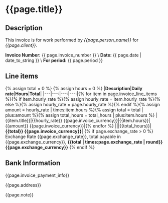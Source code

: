 
# {{page.title}} <a class="pdf-link" href="{{page.pdf_url}}" target="_blank"><span class="mega-octicon octicon-file-pdf"></span></a>

## Description

This invoice is for work performed by _{{page.person_name}}_ for _{{page.client}}_.


__Invoice Number:__ {{ page.invoice_number }} \\
__Date:__ {{ page.date | date_to_string }} \\
__For period:__ {{ page.period }}

## Line items

{% assign total = 0 %}
{% assign hours = 0 %}
|__Description__|__Daily rate__|__Hours__|__Total__|
|---|---:|---:|---:|{% for item in page.invoice_line_items %}{% if item.hourly_rate %}{% assign hourly_rate = item.hourly_rate %}{% else %}{% assign hourly_rate = page.hourly_rate %}{% endif %}{% assign amount = hourly_rate | times:item.hours %}{% assign total = total | plus:amount %}{% assign total_hours = total_hours | plus:item.hours %}
|{{item.title}}|{{hourly_rate}} {{page.invoice_currency}}|{{item.hours}}|{{amount}} {{page.invoice_currency}}|{% endfor %}
|||{{total_hours}}|__{{total}} {{page.invoice_currency}}__|
{% if page.exchange_rate > 0 %}
Exchange Rate {{page.exchange_rate}}, total payable in {{page.exchange_currency}}, **{{total | times:page.exchange_rate | round}} {{page.exchange_currency}}**
{% endif %}


## Bank Information

{{page.invoice_payment_info}}

{{page.address}}

{{page.note}}
